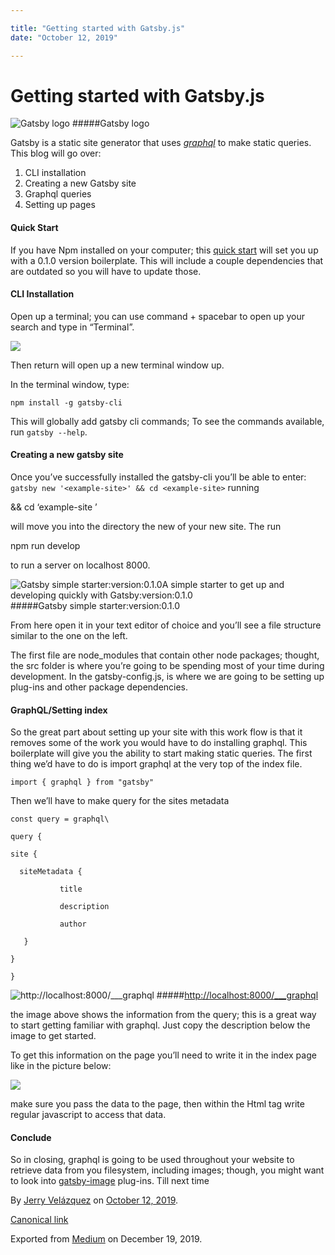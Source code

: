 ```yaml
---

title: "Getting started with Gatsby.js"
date: "October 12, 2019"

---
```

# Getting started with Gatsby.js


![Gatsby logo](https://cdn-images-1.medium.com/max/800/0*SITsytebcUkPd3I5)
#####Gatsby logo

Gatsby is a static site generator that uses [_graphql_](https://graphql.org/) to make static queries. This blog will go over:

1.  CLI installation
2.  Creating a new Gatsby site
3.  Graphql queries
4.  Setting up pages

#### Quick Start

If you have Npm installed on your computer; this [quick start](https://www.gatsbyjs.org/docs/quick-start) will set you up with a 0.1.0 version boilerplate. This will include a couple dependencies that are outdated so you will have to update those.

#### CLI Installation

Open up a terminal; you can use command + spacebar to open up your search and type in “Terminal”.

![](https://cdn-images-1.medium.com/max/800/1*01_0T_Rg8QifQ_Kxz8LX4Q.png)

Then return will open up a new terminal window up.

In the terminal window, type:

`npm install -g gatsby-cli`

This will globally add gatsby cli commands; To see the commands available, run `gatsby --help`.

#### Creating a new gatsby site

Once you’ve successfully installed the gatsby-cli you’ll be able to enter:
`gatsby new '<example-site>' && cd <example-site>`
running

&& cd ‘example-site ’

will move you into the directory the new of your new site. The run

npm run develop 

to run a server on localhost 8000.

![Gatsby simple starter:version:0.1.0A simple starter to get up and developing quickly with Gatsby:version:0.1.0](https://cdn-images-1.medium.com/max/600/1*oH3vwsyO9hDcxZmqWgB-yQ.png)
#####Gatsby simple starter:version:0.1.0

From here open it in your text editor of choice and you’ll see a file structure similar to the one on the left.

The first file are node\_modules that contain other node packages; thought, the src folder is where you’re going to be spending most of your time during development. In the gatsby-config.js, is where we are going to be setting up plug-ins and other package dependencies.

#### GraphQL/Setting index

So the great part about setting up your site with this work flow is that it removes some of the work you would have to do installing graphql. This boilerplate will give you the ability to start making static queries. The first thing we’d have to do is import graphql at the very top of the index file.

`import { graphql } from "gatsby"`

Then we’ll have to make query for the sites metadata

`const query = graphql\`

`query {`

   `site {`

      siteMetadata {

               title

               description

               author

       }

    }

`}`



![[http://localhost:8000/\_\_\_graphql](http://localhost:8000/___graphql)](https://cdn-images-1.medium.com/max/800/1*5KplhV3saahI-PU-k1wKEQ.png)
#####[http://localhost:8000/\_\_\_graphql](http://localhost:8000/___graphql)

the image above shows the information from the query; this is a great way to start getting familiar with graphql. Just copy the description below the image to get started.

To get this information on the page you’ll need to write it in the index page like in the picture below:

![](https://cdn-images-1.medium.com/max/600/1*BtvkWjfN_Amzq72P1Lg5Iw.png)

make sure you pass the data to the page, then within the Html tag write regular javascript to access that data.

#### Conclude

So in closing, graphql is going to be used throughout your website to retrieve data from you filesystem, including images; though, you might want to look into [gatsby-image](https://www.gatsbyjs.org/packages/gatsby-image/?=ima) plug-ins. Till next time

By [Jerry Velázquez](https://medium.com/@jvr572) on [October 12, 2019](https://medium.com/p/a00a51165d42).

[Canonical link](https://medium.com/@jvr572/getting-started-with-gatsby-js-a00a51165d42)

Exported from [Medium](https://medium.com) on December 19, 2019.